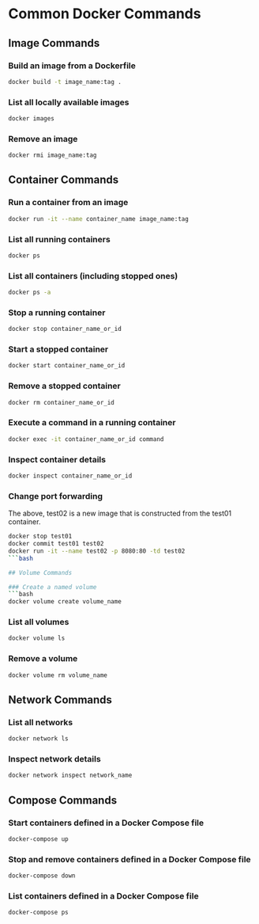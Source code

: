 # Common Docker Commands

## Image Commands

### Build an image from a Dockerfile
```bash
docker build -t image_name:tag .
```

### List all locally available images
```bash
docker images
```

### Remove an image
```bash
docker rmi image_name:tag
```

## Container Commands

### Run a container from an image
```bash
docker run -it --name container_name image_name:tag
```

### List all running containers
```bash
docker ps
```

### List all containers (including stopped ones)
```bash
docker ps -a
```

### Stop a running container
```bash
docker stop container_name_or_id
```

### Start a stopped container
```bash
docker start container_name_or_id
```

### Remove a stopped container
```bash
docker rm container_name_or_id
```

### Execute a command in a running container
```bash
docker exec -it container_name_or_id command
```

### Inspect container details
```bash
docker inspect container_name_or_id
```

### Change port forwarding

The above, test02 is a new image that is constructed from the test01 container.

```bash
docker stop test01
docker commit test01 test02
docker run -it --name test02 -p 8080:80 -td test02
```bash

## Volume Commands

### Create a named volume
```bash
docker volume create volume_name
```

### List all volumes
```bash
docker volume ls
```

### Remove a volume
```bash
docker volume rm volume_name
```

## Network Commands

### List all networks
```bash
docker network ls
```

### Inspect network details
```bash
docker network inspect network_name
```

## Compose Commands

### Start containers defined in a Docker Compose file
```bash
docker-compose up
```

### Stop and remove containers defined in a Docker Compose file
```bash
docker-compose down
```

### List containers defined in a Docker Compose file
```bash
docker-compose ps
```